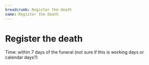```yaml
---
breadcrumb: Register the death
name: Register the death
---
```


Register the death
===========================

Time: within 7 days of the funeral (not sure if this is working days or calendar days?)
